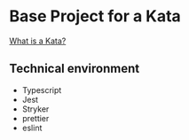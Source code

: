 # Base Project for a Kata

[What is a Kata?](https://kata-log.rocks/)

## Technical environment

- Typescript
- Jest
- Stryker
- prettier
- eslint
